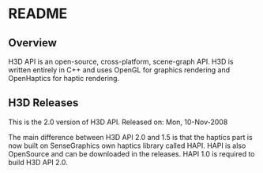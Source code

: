 README
==================

## Overview ##

H3D API is an open-source, cross-platform, scene-graph API.
H3D is written entirely in C++ and uses OpenGL for graphics rendering and OpenHaptics for haptic rendering.



## H3D Releases ##

This is the 2.0 version of H3D API.
Released on: Mon, 10-Nov-2008

The main difference between H3D API 2.0 and 1.5 is that the haptics part is now built on SenseGraphics own haptics library called HAPI.
HAPI is also OpenSource and can be downloaded in the releases.
HAPI 1.0 is required to build H3D API 2.0.
